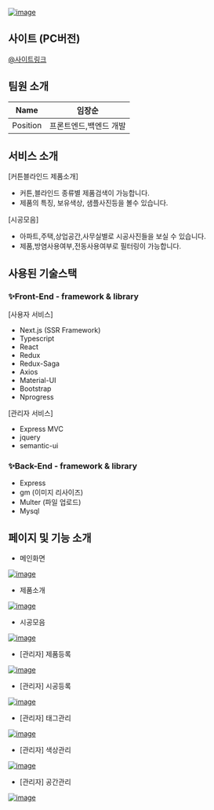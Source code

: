 [![image](https://user-images.githubusercontent.com/49670068/110198600-0f7ddb80-7e97-11eb-8bdd-f8904a207732.png)](한빛창로고)

## 사이트 (PC버전)

[@사이트링크](https://hanbitwindow.com)

## 팀원 소개

|   Name   | 임장순          |
| :------: | --------------- |
| Position | 프론트엔드,백엔드 개발 |

## 서비스 소개

[커튼블라인드 제품소개]

- 커튼,블라인드 종류별 제품검색이 가능합니다.
- 제품의 특징, 보유색상, 샘플사진등을 볼수 있습니다.

[시공모음]

- 아파트,주택,상업공간,사무실별로 시공사진들을 보실 수 있습니다.
- 제품,방염사용여부,전동사용여부로 필터링이 가능합니다.

## 사용된 기술스택

### ✨Front-End - framework & library

[사용자 서비스]
- Next.js (SSR Framework)
- Typescript
- React
- Redux 
- Redux-Saga
- Axios
- Material-UI
- Bootstrap
- Nprogress

[관리자 서비스]
- Express MVC
- jquery
- semantic-ui

### ✨Back-End - framework & library

- Express
- gm (이미지 리사이즈)
- Multer (파일 업로드)
- Mysql

## 페이지 및 기능 소개

- 메인화면

[![image](https://user-images.githubusercontent.com/49670068/110198952-58369400-7e99-11eb-8c00-ca6e8bca3245.gif)](메인화면)

- 제품소개

[![image](https://user-images.githubusercontent.com/49670068/110199054-d09d5500-7e99-11eb-9140-be9ccfe4b4e6.gif)](제품소개)

- 시공모음

[![image](https://user-images.githubusercontent.com/49670068/110199130-2a9e1a80-7e9a-11eb-94f5-f2016acaa652.gif)](시공모음)

- [관리자] 제품등록

[![image](https://user-images.githubusercontent.com/49670068/110199219-c2036d80-7e9a-11eb-8985-936570d6964f.png)](제품등록)

- [관리자] 시공등록

[![image](https://user-images.githubusercontent.com/49670068/110199297-23c3d780-7e9b-11eb-8488-879980fda453.png)](시공등록)

- [관리자] 태그관리

[![image](https://user-images.githubusercontent.com/49670068/110199326-3fc77900-7e9b-11eb-9a4b-4d26668bd927.png)](태그관리)

- [관리자] 색상관리

[![image](https://user-images.githubusercontent.com/49670068/110199340-54a40c80-7e9b-11eb-97ad-fc969df4b3ee.png)](색상관리)

- [관리자] 공간관리

[![image](https://user-images.githubusercontent.com/49670068/110199350-5cfc4780-7e9b-11eb-8c08-a69ab5867df3.png)](공간관리)

